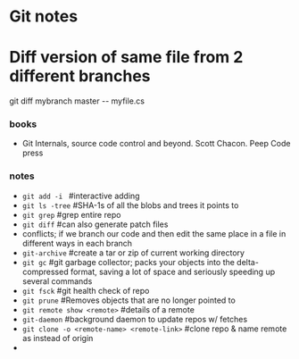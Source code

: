# Git notes

# Diff version of same file from 2 different branches
git diff mybranch master -- myfile.cs



### books

- Git Internals, source code control and beyond. Scott Chacon. Peep Code press


### notes

- `git add -i ` #interactive adding
- `git ls -tree` #SHA-1s of all the blobs and trees it points to
- `git grep` #grep entire repo
- `git diff` #can also generate patch files
- conflicts; if we branch our code and then edit the same place in a file in different ways in each branch
- `git-archive` #create a tar or zip of current working directory
- `git gc` #git garbage collector; packs your objects into the delta-compressed format, saving  a lot of space and seriously speeding up several commands
- `git fsck` #git health check of repo
- `git prune` #Removes objects that are no longer pointed to
- `git remote show <remote>` #details of a remote
- `git-daemon` #background daemon to update repos w/ fetches
- `git clone -o <remote-name> <remote-link>` #clone repo & name remote as <remote-name> instead of origin
- 
